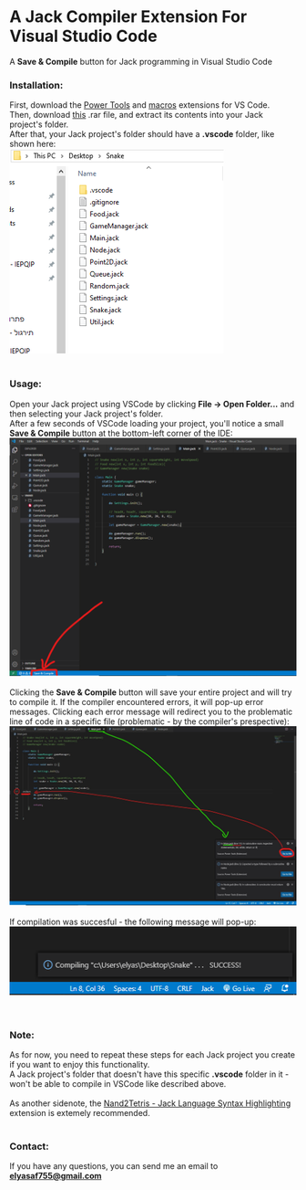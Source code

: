 # A Jack Compiler Extension For Visual Studio Code
A **Save & Compile** button for Jack programming in Visual Studio Code

### Installation:<br>
First, download the [Power Tools](https://marketplace.visualstudio.com/items?itemName=ego-digital.vscode-powertools) and [macros](https://marketplace.visualstudio.com/items?itemName=geddski.macros) extensions for VS Code.<br>
Then, download [this](https://drive.google.com/file/d/1tNN7n-I-4-8r0CG-_JELqLHNmVWI8b0Q/view?usp=sharing) .rar file, and extract its contents into your Jack project's folder.<br>
After that, your Jack project's folder should have a **.vscode** folder, like shown here:<br>
![](https://github.com/elyasaf755/JackCompilerVSCodeExtension/blob/master/images/Jack%20project's%20folder.png?raw=true)
<br><br>
### Usage:<br>
Open your Jack project using VSCode by clicking **File -> Open Folder...** and then selecting your Jack project's folder.<br>
After a few seconds of VSCode loading your project, you'll notice a small **Save & Compile** button at the bottom-left corner of the IDE:<br>
![](https://github.com/elyasaf755/JackCompilerVSCodeExtension/blob/master/images/Save%20&%20Compile.png?raw=true)<br>
<br>
Clicking the **Save & Compile** button will save your entire project and will try to compile it. If the compiler encountered errors, it will pop-up error messages. Clicking each error message will redirect you to the problematic line of code in a specific file (problematic - by the compiler's prespective):
![](https://github.com/elyasaf755/JackCompilerVSCodeExtension/blob/master/images/InkedGo%20To%20File_LI.jpg?raw=true)<br>
<br>
If compilation was succesful - the following message will pop-up:<br>
![](https://github.com/elyasaf755/JackCompilerVSCodeExtension/blob/master/images/Succes.png?raw=true)<br>
<br>
<br>
### Note:<br>
As for now, you need to repeat these steps for each Jack project you create if you want to enjoy this functionality.<br>
A Jack project's folder that doesn't have this specific **.vscode** folder in it - won't be able to compile in VSCode like described above.<br>
<br>
As another sidenote, the [Nand2Tetris - Jack Language Syntax Highlighting](https://marketplace.visualstudio.com/items?itemName=amadeann.jack-language-syntax-highlighting) extension is extemely recommended.
<br>
<br>
### Contact:<br>
If you have any questions, you can send me an email to **elyasaf755@gmail.com**
